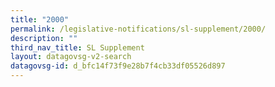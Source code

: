 ```yaml
---
title: "2000"
permalink: /legislative-notifications/sl-supplement/2000/
description: ""
third_nav_title: SL Supplement
layout: datagovsg-v2-search
datagovsg-id: d_bfc14f73f9e28b7f4cb33df05526d897
---
```

